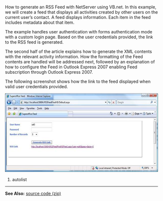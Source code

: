 <properties date="2016-05-10"
SortOrder="10"
/>

 

How to generate an RSS Feed with NetServer using VB.net. In this example, we will create a feed that displays all activities created by other users on the current user’s contact. A feed displays information. Each item in the feed includes metadata about that item.

The example handles user authentication with forms authentication mode with a custom login page. Based on the user credentials provided, the link to the RSS feed is generated.

The second half of the article explains how to generate the XML contents with the relevant activity information. How the formatting of the Feed contents are handled will be addressed next, followed by an explanation of how  to configure the Feed in Outlook Express 2007 enabling Feed subscription through Outlook Express 2007.

The following screenshot shows how the link to the feed displayed when valid user credentials provided.

 <img src="../RSSFeedInVB_files/image001.jpg" width="604" height="259" /> 

 

1. autolist

------------------------------------------------------------------------

**See Also:** [source code (zip)](RSSFeedFinalVB.zip)
 
